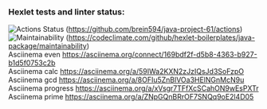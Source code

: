 ### Hexlet tests and linter status:
![Actions Status](https://github.com/brein594/java-project-61/actions/workflows/hexlet-check.yml/badge.svg)  (https://github.com/brein594/java-project-61/actions)  
![Maintainability](https://api.codeclimate.com/v1/badges/bc953fb0ab378995dab3/maintainability)  (https://codeclimate.com/github/hexlet-boilerplates/java-package/maintainability)  
Asciinema even  https://asciinema.org/connect/169bdf2f-d5b8-4363-b927-b1d5f0753c2b  
Asciinema calc  https://asciinema.org/a/59IWa2KXN2zJzIQsJd3SoFzpO  
Asciinema gcd   https://asciinema.org/a/8OFIu5ZnBlVOa3HElNGnMcN9u  
Asciinema progress  https://asciinema.org/a/xVsgr7TFfXcSCahON9wEsPXTr  
Asciinema prime  https://asciinema.org/a/ZNpGQnBRrOF7SNQq9oE2l4D05  

